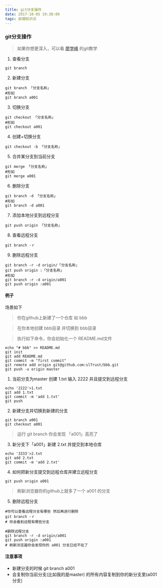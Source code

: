 ```yaml
---
title: git分支操作
date: 2017-10-05 19:30:09
tags: 前端知识点
---
```


### git分支操作

> 如果你想更深入，可以看 [廖学峰](https://www.liaoxuefeng.com/) 的git教学

1. 查看分支

```
git branch 
```

2. 新建分支

```
git branch 「分支名称」
#形如
git branch a001
```

3. 切换分支

```
git checkout 「分支名称」
#形如
git checkout a001
```

4. 创建+切换分支

```
git checkout -b 「分支名称」
```

5. 合并某分支到当前分支

```
git merge 「分支名称」
#形如
git merge a001
```

6. 删除分支

```
git branch -d 「分支名称」
#形如
git branch -d a001
```

7. 添加本地分支到远程分支

```
git push origin 「分支名称」
```

8. 查看远程分支

```
git branch -ｒ 
```

9. 删除远程分支

```
git branch -r -d origin/「分支名称」  
git push origin :「分支名称」
#形如
git branch -r -d origin/a001
git push origin :a001
```

#### 例子

场景如下

> 你在github上新建了一个仓库   如 bbb 

> 在你本地创建 bbb目录 并切换到 bbb目录

> 执行如下命令，你会初始化一个 README.md文件

```
echo "# bbb" >> README.md
git init
git add README.md
git commit -m "first commit"
git remote add origin git@github.com:slTrust/bbb.git
git push -u origin master
```

1. 当前分支为master 创建 1.txt 输入 2222 并且提交到远程分支

```
echo '2222'>1.txt
git add 1.txt
git commit -m 'add 1.txt'
git push
```

2. 新建分支并切换到新建的分支

```
git branch a001
git checkout a001
```

> 运行 git branch 你会发现  「a001」高亮了

3. 新分支下「a001」新建 2.txt 并提交到本地仓库

```
echo '3333'>2.txt
git add 2.txt 
git commit -m 'add 2.txt'
```

4. 如何把新分支提交到远程仓库并建立远程分支

```
git push origin a001
```

> 刷新浏览器你的github上就多了一个 a001 的分支

5. 删除远程分支

```
#你可以查看远程分支有哪些 然后再进行删除
git branch -ｒ 
# 你会看到远程有哪些分支

#删除远程分支
git branch -r -d origin/a001
git push origin :a001
# 刷新浏览器你会发现你的 a001 分支已经不在了
```

#### 注意事项

- 新建分支的时候 git branch a001
- 会复制你当前分支(比如我的是master) 的所有内容复制到你的新分支里(a001分支)



